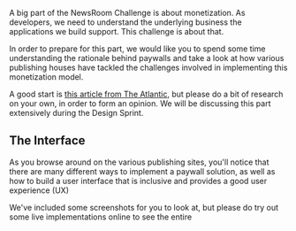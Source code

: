 
A big part of the NewsRoom Challenge is about monetization. As developers, we need to understand the underlying business the applications we build support. This challenge is about that. 

In order to prepare for this part, we would like you to spend some time understanding the rationale behind paywalls and take a look at how various publishing houses have tackled the challenges involved in implementing this monetization model. 

A good start is [this article from The Atlantic](https://www.theatlantic.com/technology/archive/2017/11/the-big-unanswered-questions-about-paywalls/547091/), but please do a bit of research on your own, in order to form an opinion. We will be discussing this part extensively during the Design Sprint. 

## The Interface

As you browse around on the various publishing sites, you'll notice that there are many different ways to implement a paywall solution, as well as how to build a user interface that is inclusive and provides a good user experience (UX)

We've included some screenshots for you to look at, but please do try out some live implementations online to see the entire 